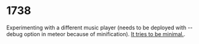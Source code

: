 # 1738
Experimenting with a different music player (needs to be deployed with --debug option in meteor because of minification).
[It tries to be minimal.](https://1738.meteor.com/ "1738").
